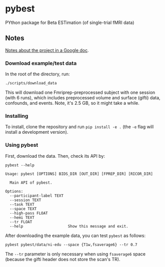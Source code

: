 # pybest
PYthon package for Beta ESTimation (of single-trial fMRI data)

## Notes
[Notes about the project in a Google doc](https://docs.google.com/document/d/e/2PACX-1vQ1xuPuqeO6V-qccE1dHPkj53yHSVXbldqQMmLNqQt4HdlAQJljTrv7fEqw3WsDhF6dy63KG3tpWCtY/pub).

### Download example/test data
In the root of the directory, run:

```
./scripts/download_data
```

This will download one Fmriprep-preprocessed subject with one session (with 6 runs), which includes preprocessed volume and surface (gifti) data, confounds, and events. Note, it's 2.5 GB, so it might take a while.

### Installing
To install, clone the repository and run `pip install -e .` (the `-e` flag will install a development version).

### Using pybest
First, download the data. Then, check its API by:

```
pybest --help

Usage: pybest [OPTIONS] BIDS_DIR [OUT_DIR] [FPREP_DIR] [RICOR_DIR]

  Main API of pybest.

Options:
  --participant-label TEXT
  --session TEXT
  --task TEXT
  --space TEXT
  --high-pass FLOAT
  --hemi TEXT
  --tr FLOAT
  --help                    Show this message and exit.
```

After downloading the example data, you can test `pybest` as follows:

```
pybest pybest/data/ni-edu --space {T1w,fsaverage6} --tr 0.7
```

The `--tr` parameter is only necessary when using `fsaverage6` space (because the gifti header does not store the scan's TR).
